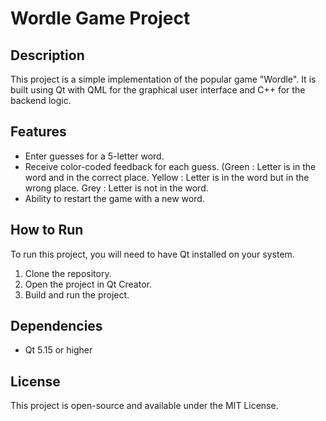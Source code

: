# Wordle Game Project

## Description
This project is a simple implementation of the popular game "Wordle". It is built using Qt with QML for the graphical user interface and C++ for the backend logic.

## Features
- Enter guesses for a 5-letter word.
- Receive color-coded feedback for each guess. (Green   : Letter is in the word and in the correct place.
                                                Yellow  : Letter is in the word but in the wrong place.
                                                Grey    : Letter is not in the word.
- Ability to restart the game with a new word.

## How to Run
To run this project, you will need to have Qt installed on your system.
1. Clone the repository.
2. Open the project in Qt Creator.
3. Build and run the project.

## Dependencies
- Qt 5.15 or higher

## License
This project is open-source and available under the MIT License.
